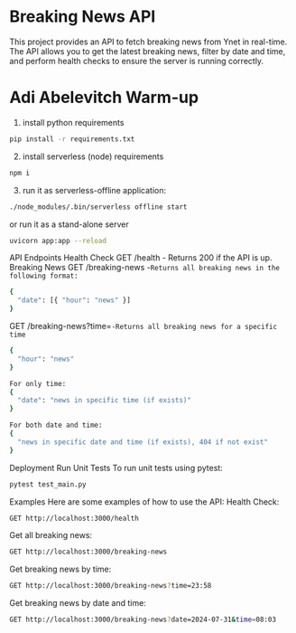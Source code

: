 # Breaking News API

This project provides an API to fetch breaking news from Ynet in real-time. The API allows you to get the latest breaking news, filter by date and time, and perform health checks to ensure the server is running correctly.

# Adi Abelevitch Warm-up

1. install python requirements

```bash
pip install -r requirements.txt
```

2. install serverless (node) requirements

```bash
npm i
```

3. run it as serverless-offline application:

```bash
./node_modules/.bin/serverless offline start
```

or run it as a stand-alone server

```bash
uvicorn app:app --reload
```
API Endpoints
Health Check
GET /health - Returns 200 if the API is up.
Breaking News
GET /breaking-news -`Returns all breaking news in the following format:`
```bash
{
  "date": [{ "hour": "news" }]
}
```
GET /breaking-news?time=<time>`-Returns all breaking news for a specific time`
```bash
{
  "hour": "news"
}
```
```bash
For only time:
{
  "date": "news in specific time (if exists)"
}
```
```bash
For both date and time:
{
  "news in specific date and time (if exists), 404 if not exist"
}
```
Deployment
Run Unit Tests
To run unit tests using pytest:
```bash
pytest test_main.py
```
Examples
Here are some examples of how to use the API:
Health Check:
```bash
GET http://localhost:3000/health
```
Get all breaking news:
```bash
GET http://localhost:3000/breaking-news
```
Get breaking news by time:
```bash
GET http://localhost:3000/breaking-news?time=23:58
```
Get breaking news by date and time:
```bash
GET http://localhost:3000/breaking-news?date=2024-07-31&time=08:03
```


